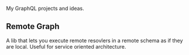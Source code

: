 My GraphQL projects and ideas.

## Remote Graph
A lib that lets you execute remote resovlers in a remote schema as if they are local. Useful for service oriented architecture.
